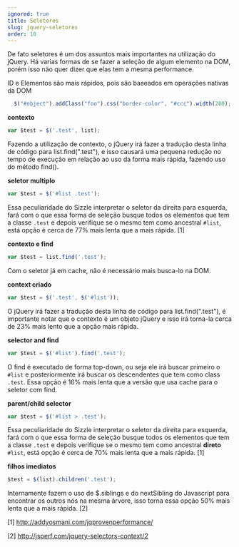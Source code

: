 ```yaml
---
ignored: true
title: Seletores
slug: jquery-seletores
order: 10
---
```


De fato seletores é um dos assuntos mais importantes na utilização do jQuery. Há varias formas de se fazer a seleção de algum elemento na DOM, porém isso não quer dizer que elas tem a mesma performance.

ID e Elementos são mais rápidos, pois são baseados em operações nativas da DOM
```js
  $("#object").addClass("foo").css("border-color", "#ccc").width(200);
```

<strong>contexto</strong>
```js
var $test = $('.test', list);
```
Fazendo a utilização de contexto, o jQuery irá fazer a tradução desta linha de código para list.find(".test"), e isso causará uma pequena redução no tempo de execução em relação ao uso da forma mais rápida, fazendo uso do método find().

<strong>seletor multiplo</strong>
```js
var $test = $('#list .test');
```
Essa peculiaridade do Sizzle interpretar o seletor da direita para esquerda, fará com o que essa forma de seleção busque todos os elementos que tem a classe `.test` e depois verifique se o mesmo tem como ancestral  `#list`, está opção é cerca de 77% mais lenta que a mais rápida. [1]


<strong>contexto e find</strong>
```js
var $test = list.find('.test');
```
Com o seletor já em cache, não é necessário mais busca-lo na DOM.

<strong>context criado</strong>
```js
var $test = $('.test', $('#list'));
```
O jQuery irá fazer a tradução desta linha de código para list.find(".test"), é importante notar que o contexto é um objeto jQuery e isso irá torna-la cerca de 23% mais lento que a opção mais rápida.

<strong>selector and find</strong>
```js
var $test = $('#list').find('.test');
```

O find é executado de forma top-down, ou seja ele irá buscar primeiro o `#list` e posteriormente irá buscar os descendentes que tem como class `.test`. Essa opção é 16% mais lenta que a versão que usa cache para o seletor com find.

<strong>parent/child selector</strong>
```js
var $test = $('#list > .test');
```
Essa peculiaridade do Sizzle interpretar o seletor da direita para esquerda, fará com o que essa forma de seleção busque todos os elementos que tem a classe `.test` e depois verifique se o mesmo tem como ancestral <strong>direto</strong> `#list`, está opção é cerca de 70% mais lenta que a mais rápida. [1]

<strong>filhos imediatos</strong>
```js
$test = $(list).children('.test');
```
Internamente fazem o uso de $.siblings e do nextSibling do Javascript para encontrar os outros nós na mesma árvore, isso torna essa opção 50% mais lenta que a mais rápida. [2]


[1] http://addyosmani.com/jqprovenperformance/

[2] http://jsperf.com/jquery-selectors-context/2